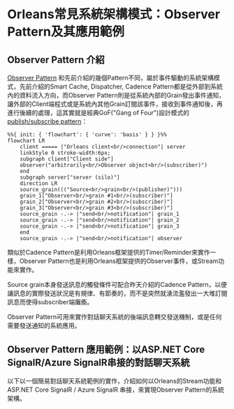 # Orleans常見系統架構模式：Observer Pattern及其應用範例

## Observer Pattern 介紹

[Observer Pattern](https://github.com/OrleansContrib/DesignPatterns/blob/master/Observer.md) 和先前介紹的幾個Pattern不同，屬於事件驅動的系統架構模式，先前介紹的Smart Cache, Dispatcher, Cadence Pattern都是從外部到系統內的資料流入方向，而Observer Pattern則是從系統內部的Grain發出事件通知，讓外部的Client端程式或是系統內其他Grain訂閱該事件，接收到事件通知後，再進行後續的處理，這其實就是經典GoF("Gang of Four")設計模式的 [publish/subscribe pattern](https://en.wikipedia.org/wiki/Publish%E2%80%93subscribe_pattern)：
```mermaid
%%{ init: { 'flowchart': { 'curve': 'basis' } } }%%
flowchart LR
    client ===== |"Orleans client<br/>connection"| server
    linkStyle 0 stroke-width:6px;
    subgraph client["Client side"]
    observer("arbitrarily<br/>Observer object<br/>(subscriber)")
    end
    subgraph server["server (silo)"]
    direction LR
    source_grain((("Source<br/>grain<br/>(publisher)")))
    grain_1["Observer<br/>grain #1<br/>(subscriber)"]
    grain_2["Observer<br/>grain #2<br/>(subscriber)"]
    grain_3["Observer<br/>grain #3<br/>(subscriber)"]
    source_grain -.-> |"send<br/>notification"| grain_1
    source_grain -.-> |"send<br/>notification"| grain_2
    source_grain -.-> |"send<br/>notification"| grain_3
    end
    source_grain -.-> |"send<br/>notification"| observer
```
類似於Cadence Pattern是利用Orleans框架提供的Timer/Reminder來實作一樣，Observer Pattern也是利用Orleans框架提供的Observer事件，或Stream功能來實作。

Source grain本身發送訊息的觸發條件可配合昨天介紹的Cadence Pattern，以便讓訊息的實際發送狀況是有規律、有節奏的，而不是突然就湧流濫發出一大堆訂閱訊息而使得subscriber端癱瘓。

Observer Pattern可用來實作對話聊天系統的後端訊息轉交發送機制，或是任何需要發送通知的系統應用。

## Observer Pattern 應用範例：以ASP.NET Core SignalR/Azure SignalR串接的對話聊天系統

以下以一個簡易對話聊天系統範例的實作，介紹如何以Orleans的Stream功能和 ASP.NET Core SignalR / Azure SignalR 串接，來實現Observer Pattern的系統架構。
